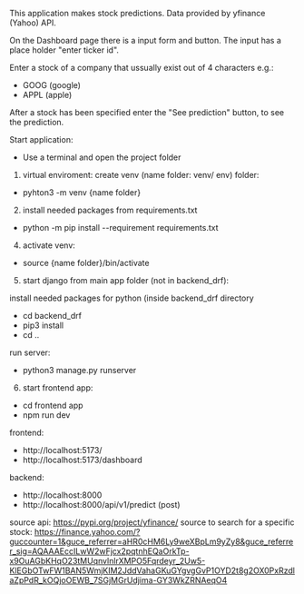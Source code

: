 This application makes stock predictions.
Data provided by yfinance (Yahoo) API.

On the Dashboard page there is a input form and button.
The input has a place holder "enter ticker id".

Enter a stock of a company that ussually exist out of 4 characters e.g.:
- GOOG (google)
- APPL (apple)

After a stock has been specified enter the "See prediction" button, to see the prediction.

Start application:
- Use a terminal and open the project folder


1. virtual enviroment: create venv (name folder: venv/ env) folder:
  -  pyhton3 -m venv {name folder}


2. install needed packages from requirements.txt
  - python -m pip install --requirement requirements.txt


4. activate venv:
  - source {name folder}/bin/activate


5. start django from main app folder (not in backend_drf):
  
  install needed packages for python (inside backend_drf directory
  - cd backend_drf
  - pip3 install
  - cd ..
  
  run server:
  - python3 manage.py runserver


6. start frontend app:
  - cd frontend app
  - npm run dev


frontend: 
- http://localhost:5173/
- http://localhost:5173/dashboard

backend:
- http://localhost:8000
- http://localhost:8000/api/v1/predict (post)


source api:  https://pypi.org/project/yfinance/
source to search for a specific stock: https://finance.yahoo.com/?guccounter=1&guce_referrer=aHR0cHM6Ly9weXBpLm9yZy8&guce_referrer_sig=AQAAAEccILwW2wFjcx2pqtnhEQaOrkTp-x9OuAGbKHqO23tMUqnvlnlrXMPO5Fqrdeyr_2Uw5-KlEGbOTwFW1BAN5WmjKIM2JddVahaGKuGYgvgGvP1OYD2t8g2OX0PxRzdlaZpPdR_kOQjoOEWB_7SGjMGrUdjima-GY3WkZRNAeqO4
